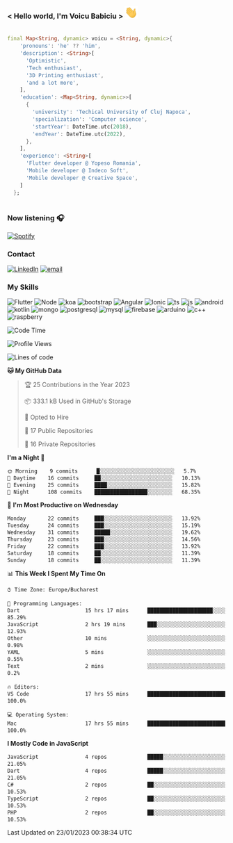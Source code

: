 ### < Hello world, I'm **Voicu Babiciu** > <img src="https://raw.githubusercontent.com/ABSphreak/ABSphreak/master/gifs/Hi.gif" width="30px"/>

```dart

final Map<String, dynamic> voicu = <String, dynamic>{
    'pronouns': 'he' ?? 'him',
    'description': <String>[
      'Optimistic',
      'Tech enthusiast',
      '3D Printing enthusiast',
      'and a lot more',
    ],
    'education': <Map<String, dynamic>>[
      {
        'university': 'Techical University of Cluj Napoca',
        'specialization': 'Computer science',
        'startYear': DateTime.utc(2018),
        'endYear': DateTime.utc(2022),
      },
    ],
    'experience': <String>[
      'Flutter developer @ Yopeso Romania',
      'Mobile developer @ Indeco Soft',
      'Mobile developer @ Creative Space',
    ]
  };
  
```
### Now listening 🎧
[![Spotify](https://voicubabiciu.vercel.app/api/spotify)](https://open.spotify.com/user/vbfx10)

### Contact
[![LinkedIn](https://img.shields.io/badge/linkedin-0A66C2?style=for-the-badge&logo=linkedin&logoColor=white)](https://www.linkedin.com/in/voicu-b-b28860131/)
[![email](https://img.shields.io/badge/email%20me-EA4335?style=for-the-badge&logo=gmail&logoColor=white)](mailto:voicubabiciu@gmail.com)

### My Skills


![Flutter](https://img.shields.io/badge/flutter-02569B?style=for-the-badge&logo=flutter)
![Node](https://img.shields.io/badge/node.js-339933?style=for-the-badge&logo=node.js&logoColor=white)
![koa](https://img.shields.io/badge/Koa.js-404D59?style=for-the-badge)
![bootstrap](https://img.shields.io/badge/Bootstrap-563D7C?style=for-the-badge&logo=bootstrap&logoColor=white)
![Angular](https://img.shields.io/badge/angular-DD0031?style=for-the-badge&logo=angular&logoColor=white)
![Ionic](https://img.shields.io/badge/Ionic-3880FF?style=for-the-badge&logo=ionic&logoColor=white)
![ts](https://img.shields.io/badge/Typescript-3178C6?style=for-the-badge&logo=typescript&logoColor=white)
![js](https://img.shields.io/badge/javascript-F7DF1E?style=for-the-badge&logo=javascript&logoColor=black)
![android](https://img.shields.io/badge/Android-36f991?style=for-the-badge&logo=android&logoColor=black)
![kotlin](https://img.shields.io/badge/kotlin-0095D5?style=for-the-badge&logo=kotlin&logoColor=white)
![mongo](https://img.shields.io/badge/mongodb-47A248?style=for-the-badge&logo=mongodb&logoColor=white)
![postgresql](https://img.shields.io/badge/PostgreSQL-4169E1?style=for-the-badge&logo=PostgreSQL&logoColor=white)
![mysql](https://img.shields.io/badge/mysql-4479A1?style=for-the-badge&logo=MySQL&logoColor=white)
![firebase](https://img.shields.io/badge/firebase-FFCA28?style=for-the-badge&logo=firebase&logoColor=black)
![arduino](https://img.shields.io/badge/arduino-00979D?style=for-the-badge&logo=arduino&logoColor=white)
![c++](https://img.shields.io/badge/C++-00599C?style=for-the-badge&logo=Cplusplus&logoColor=white)
![raspberry](https://img.shields.io/badge/raspberrypi-A22846?style=for-the-badge&logo=raspberrypi&logoColor=white)

<!--START_SECTION:waka-->
![Code Time](http://img.shields.io/badge/Code%20Time-839%20hrs%2023%20mins-blue)

![Profile Views](http://img.shields.io/badge/Profile%20Views-0-blue)

![Lines of code](https://img.shields.io/badge/From%20Hello%20World%20I%27ve%20Written-5%20Million%20lines%20of%20code-blue)

**🐱 My GitHub Data** 

> 🏆 25 Contributions in the Year 2023
 > 
> 📦 333.1 kB Used in GitHub's Storage 
 > 
> 💼 Opted to Hire
 > 
> 📜 17 Public Repositories 
 > 
> 🔑 16 Private Repositories  
 > 
**I'm a Night 🦉** 

```text
🌞 Morning    9 commits      █░░░░░░░░░░░░░░░░░░░░░░░░   5.7% 
🌆 Daytime    16 commits     ██░░░░░░░░░░░░░░░░░░░░░░░   10.13% 
🌃 Evening    25 commits     ████░░░░░░░░░░░░░░░░░░░░░   15.82% 
🌙 Night      108 commits    █████████████████░░░░░░░░   68.35%

```
📅 **I'm Most Productive on Wednesday** 

```text
Monday       22 commits     ███░░░░░░░░░░░░░░░░░░░░░░   13.92% 
Tuesday      24 commits     ███░░░░░░░░░░░░░░░░░░░░░░   15.19% 
Wednesday    31 commits     █████░░░░░░░░░░░░░░░░░░░░   19.62% 
Thursday     23 commits     ███░░░░░░░░░░░░░░░░░░░░░░   14.56% 
Friday       22 commits     ███░░░░░░░░░░░░░░░░░░░░░░   13.92% 
Saturday     18 commits     ██░░░░░░░░░░░░░░░░░░░░░░░   11.39% 
Sunday       18 commits     ██░░░░░░░░░░░░░░░░░░░░░░░   11.39%

```


📊 **This Week I Spent My Time On** 

```text
⌚︎ Time Zone: Europe/Bucharest

💬 Programming Languages: 
Dart                     15 hrs 17 mins      █████████████████████░░░░   85.29% 
JavaScript               2 hrs 19 mins       ███░░░░░░░░░░░░░░░░░░░░░░   12.93% 
Other                    10 mins             ░░░░░░░░░░░░░░░░░░░░░░░░░   0.98% 
YAML                     5 mins              ░░░░░░░░░░░░░░░░░░░░░░░░░   0.55% 
Text                     2 mins              ░░░░░░░░░░░░░░░░░░░░░░░░░   0.2%

🔥 Editors: 
VS Code                  17 hrs 55 mins      █████████████████████████   100.0%

💻 Operating System: 
Mac                      17 hrs 55 mins      █████████████████████████   100.0%

```

**I Mostly Code in JavaScript** 

```text
JavaScript               4 repos             █████░░░░░░░░░░░░░░░░░░░░   21.05% 
Dart                     4 repos             █████░░░░░░░░░░░░░░░░░░░░   21.05% 
C#                       2 repos             ██░░░░░░░░░░░░░░░░░░░░░░░   10.53% 
TypeScript               2 repos             ██░░░░░░░░░░░░░░░░░░░░░░░   10.53% 
PHP                      2 repos             ██░░░░░░░░░░░░░░░░░░░░░░░   10.53%

```



 Last Updated on 23/01/2023 00:38:34 UTC
<!--END_SECTION:waka-->



